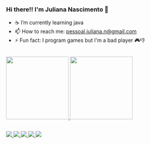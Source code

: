 ### Hi there!! I'm Juliana Nascimento 👋

- ☕ I’m currently learning java 
- 📫 How to reach me: pessoal.juliana.n@gmail.com
- ⚡ Fun fact: I program games but I'm a bad player 🎮👎


##

 <div>
  <a href="https://github.com/Junasc">
  <img height="170em" src= "https://github-readme-stats.vercel.app/api?username=Junasc&show_icons=true&theme=dracula&include_all_commits=true&count_private=true"/>
  <img height="170em" src= "https://github-readme-stats.vercel.app/api/top-langs/?username=Junasc&layout=compact&langs_count=7&theme=dracula"/>
</div>
  
  ##
 
  <img src="https://img.icons8.com/dusk/64/000000/cs.png"/>
  <img src="https://img.icons8.com/dusk/64/000000/java-coffee-cup-logo.png"/>
  <img src="https://img.icons8.com/nolan/64/java-eclipse.png"/>
  <img src="https://img.icons8.com/dusk/64/000000/unity.png"/>
  <img src="https://img.icons8.com/nolan/64/visual-studio-code-2019.png"/>
  
</div>
